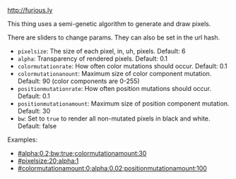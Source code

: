 <http://furious.ly>

This thing uses a semi-genetic algorithm to generate and draw pixels.

There are sliders to change params. They can also be set in the url hash.

- `pixelsize`: The size of each pixel, in, uh, pixels. Default: 6
- `alpha`: Transparency of rendered pixels. Default: 0.1
- `colormutationrate`: How often color mutations should occur. Default: 0.1
- `colormutationanount`: Maximum size of color component mutation. Default: 90 (color components are 0-255)
- `positionmutationrate`: How often position mutations should occur. Default: 0.1
- `positionmutationamount`: Maximum size of position component mutation. Default: 30
- `bw`: Set to `true` to render all non-mutated pixels in black and white. Default: false

Examples:

- [#alpha:0.2;bw:true;colormutationamount:30](http://furious.ly/#alpha:0.2;bw:true;colormutationamount:30)
- [#pixelsize:20;alpha:1](http://furious.ly/#pixelsize:20;alpha:1)
- [#colormutationamount:0;alpha:0.02;positionmutationamount:100](http://furious.ly/#colormutationamount:0;alpha:0.02;positionmutationamount:100)
